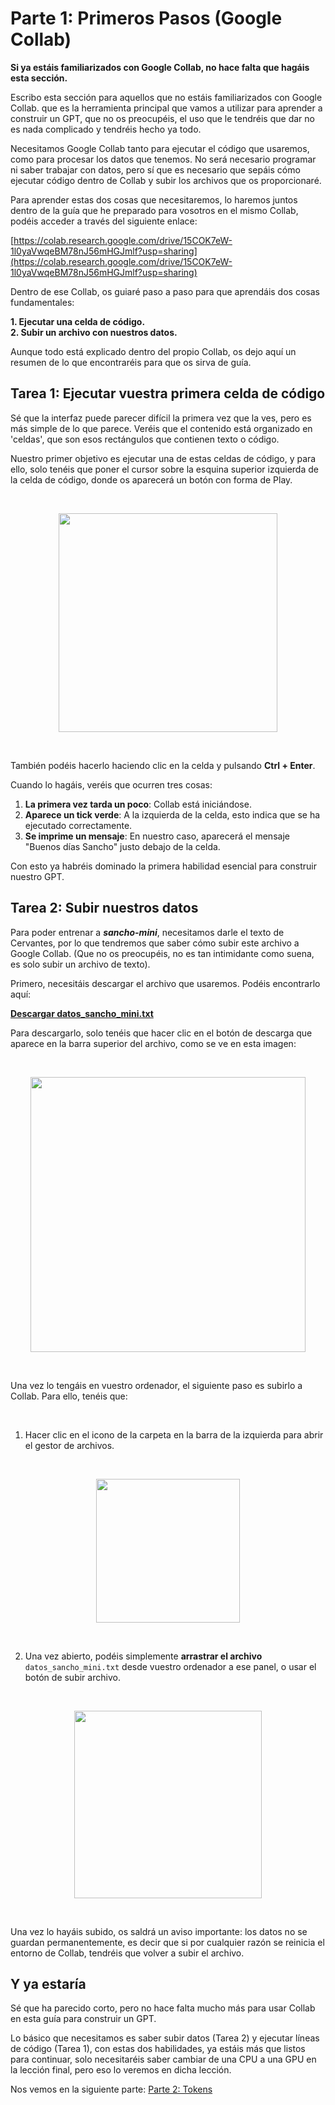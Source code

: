 # Parte 1: Primeros Pasos (Google Collab)

**Si ya estáis familiarizados con Google Collab, no hace falta que hagáis esta sección.**


Escribo esta sección para aquellos que no estáis familiarizados con Google Collab. que es la herramienta principal que vamos a utilizar para aprender a construir un GPT, que no os preocupéis, el uso que le tendréis que dar no es nada complicado y tendréis hecho ya todo.

Necesitamos Google Collab tanto para ejecutar el código que usaremos, como para procesar los datos que tenemos. No será necesario programar ni saber trabajar con datos, pero sí que es necesario que sepáis cómo ejecutar código dentro de Collab y subir los archivos que os proporcionaré.

Para aprender estas dos cosas que necesitaremos, lo haremos juntos dentro de la guía que he preparado para vosotros en el mismo Collab, podéis acceder a través del siguiente enlace:

[https://colab.research.google.com/drive/15COK7eW-1l0yaVwqeBM78nJ56mHGJmlf?usp=sharing](https://colab.research.google.com/drive/15COK7eW-1l0yaVwqeBM78nJ56mHGJmlf?usp=sharing)



Dentro de ese Collab, os guiaré paso a paso para que aprendáis dos cosas fundamentales:

**1. Ejecutar una celda de código.**  
**2. Subir un archivo con nuestros datos.**

Aunque todo está explicado dentro del propio Collab, os dejo aquí un resumen de lo que encontraréis para que os sirva de guía.

## Tarea 1: Ejecutar vuestra primera celda de código

Sé que la interfaz puede parecer difícil la primera vez que la ves, pero es más simple de lo que parece. Veréis que el contenido está organizado en 'celdas', que son esos rectángulos que contienen texto o código.

Nuestro primer objetivo es ejecutar una de estas celdas de código, y para ello, solo tenéis que poner el cursor sobre la esquina superior izquierda de la celda de código, donde os aparecerá un botón con forma de Play.

<br>

<p align="center">
  <img src="https://cdn.jsdelivr.net/gh/gabmerlo/assets-gpt@main/assets/ejecutar.png" width="350">
</p>


<br>

También podéis hacerlo haciendo clic en la celda y pulsando **Ctrl + Enter**.

Cuando lo hagáis, veréis que ocurren tres cosas:
1.  **La primera vez tarda un poco**: Collab está iniciándose.
2.  **Aparece un tick verde**: A la izquierda de la celda, esto indica que se ha ejecutado correctamente.
3.  **Se imprime un mensaje**: En nuestro caso, aparecerá el mensaje "Buenos días Sancho" justo debajo de la celda.

Con esto ya habréis dominado la primera habilidad esencial para construir nuestro GPT.

## Tarea 2: Subir nuestros datos

Para poder entrenar a ***sancho-mini***, necesitamos darle el texto de Cervantes, por lo que tendremos que saber cómo subir este archivo a Google Collab. (Que no os preocupéis, no es tan intimidante como suena, es solo subir un archivo de texto).

Primero, necesitáis descargar el archivo que usaremos. Podéis encontrarlo aquí:

[**Descargar datos_sancho_mini.txt**](https://github.com/gabmerlo/Construyamos-GPT/blob/main/data/datos_sancho_mini.txt)

Para descargarlo, solo tenéis que hacer clic en el botón de descarga que aparece en la barra superior del archivo, como se ve en esta imagen:

<br>

<p align="center">
  <img src="https://cdn.jsdelivr.net/gh/gabmerlo/assets-gpt@main/assets/descarga-archivo.png" width="440">
</p>



<br>

Una vez lo tengáis en vuestro ordenador, el siguiente paso es subirlo a Collab. Para ello, tenéis que:

<br>

1.  Hacer clic en el icono de la carpeta en la barra de la izquierda para abrir el gestor de archivos.

<br>


<p align="center">
  <img src="https://cdn.jsdelivr.net/gh/gabmerlo/assets-gpt@main/assets/archivos.png" width="230">
</p>


<br>


2.  Una vez abierto, podéis simplemente **arrastrar el archivo** `datos_sancho_mini.txt` desde vuestro ordenador a ese panel, o usar el botón de subir archivo.


<br>



<p align="center">
  <img src="https://cdn.jsdelivr.net/gh/gabmerlo/assets-gpt@main/assets/subir-archivos.png" width="300">
</p>




<br>


Una vez lo hayáis subido, os saldrá un aviso importante: los datos no se guardan permanentemente, es decir que si por cualquier razón se reinicia el entorno de Collab, tendréis que volver a subir el archivo.


## Y ya estaría

Sé que ha parecido corto, pero no hace falta mucho más para usar Collab en esta guía para construir un GPT.

Lo básico que necesitamos es saber subir datos (Tarea 2) y ejecutar líneas de código (Tarea 1), con estas dos habilidades, ya estáis más que listos para continuar, solo necesitaréis saber cambiar de una CPU a una GPU en la lección final, pero eso lo veremos en dicha lección.

Nos vemos en la siguiente parte:
[Parte 2: Tokens](../partes/parte2.md)